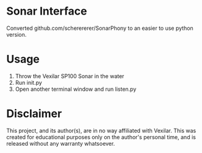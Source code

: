 # Sonar Interface
Converted github.com/scherererer/SonarPhony to an easier to use python version.

# Usage
1. Throw the Vexilar SP100 Sonar in the water
2. Run init.py 
3. Open another terminal window and run listen.py

# Disclaimer
This project, and its author(s), are in no way affiliated with Vexilar. This was created for educational purposes only on the author's personal time, and is released without any warranty whatsoever.
